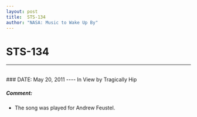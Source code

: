 ```yaml
---
layout: post
title:  STS-134
author: "NASA: Music to Wake Up By"
---
```


# STS-134
----
<br/>
### DATE: May 20, 2011
----
In View by Tragically Hip

##### Comment:
* The song was played for Andrew Feustel.
